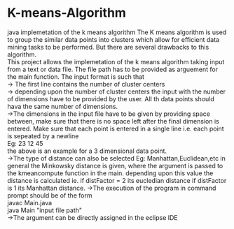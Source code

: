 # K-means-Algorithm
java implemetation of the k means algorithm
The K means algorithm is used to group the similar data points into clusters 
which allow for efficient data mining tasks to be performed. But there are several 
drawbacks to this algorithm.<br>
This project allows the implemetation of the k means algorithm taking input from
a text or data file. The file path has to be provided as arguement for the main 
function. The input format is such that <br>
-> The first line contains the number of cluster centers<br> 
-> depending upon the number of cluster centers the input with the number of dimensions 
   have to be provided by the user. All th data points should hava the same number of
   dimensions.<br>
->The dimensions in the input file have to be given by providing space between, make sure that
  there is no space left after the final dimension is entered. Make sure that each point is entered 
  in a single line i.e. each point is sepeated by a newline<br>
  Eg: 23 12 45<br>
  the above is an example for a 3 dimensional data point.<br>
->The type of distance can also be selected Eg: Manhattan,Euclidean,etc in general the Minkowsky
  distance is given, where the argument is passed to the kmeancompute function in the main.
  depending upon this value the distance is calculated ie. if distFactor = 2 its eucledian distance
  if distFactor is 1 its Manhattan distance.
->The execution of the program in command prompt should be of the form<br>
  javac Main.java<br>
  java Main "input file path"<br>
->The argument can be directly assigned in the eclipse IDE
